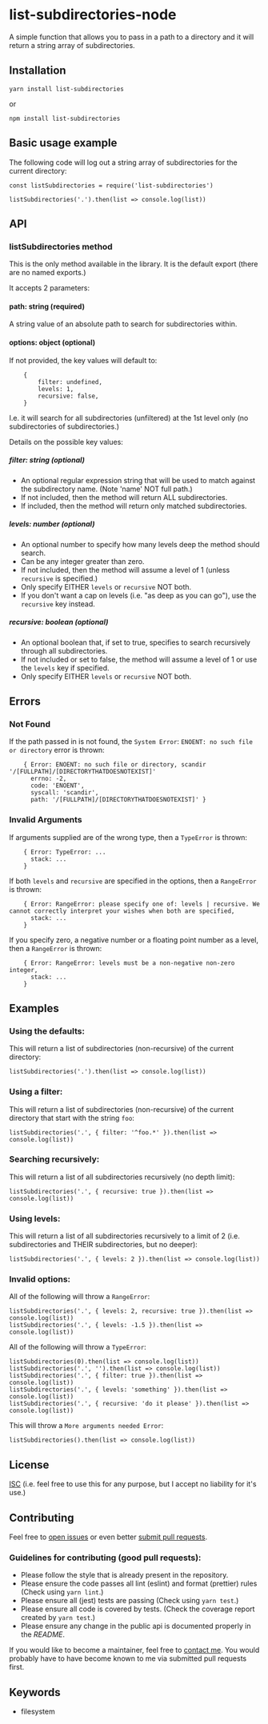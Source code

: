 # list-subdirectories-node

A simple function that allows you to pass in a path to a directory and it will return a string array of subdirectories.

## Installation

`yarn install list-subdirectories`

or

`npm install list-subdirectories`

## Basic usage example

The following code will log out a string array of subdirectories for the current directory:

```
const listSubdirectories = require('list-subdirectories')

listSubdirectories('.').then(list => console.log(list))
```

## API

### listSubdirectories method

This is the only method available in the library. It is the default export (there are no named exports.)

It accepts 2 parameters:

#### path: string (required)

A string value of an absolute path to search for subdirectories within.

#### options: object (optional)

If not provided, the key values will default to:

```
    {
        filter: undefined,
        levels: 1,
        recursive: false,
    }
```

I.e. it will search for all subdirectories (unfiltered) at the 1st level only (no subdirectories of subdirectories.)

Details on the possible key values:

##### filter: string (optional)

 * An optional regular expression string that will be used to match against the subdirectory name. (Note 'name' NOT full path.)
 * If not included, then the method will return ALL subdirectories.
 * If included, then the method will return only matched subdirectories.

##### levels: number (optional)

 * An optional number to specify how many levels deep the method should search.
 * Can be any integer greater than zero.
 * If not included, then the method will assume a level of 1 (unless `recursive` is specified.)
 * Only specify EITHER `levels` or `recursive` NOT both.
 * If you don't want a cap on levels (i.e. "as deep as you can go"), use the `recursive` key instead.

##### recursive: boolean (optional)

 * An optional boolean that, if set to true, specifies to search recursively through all subdirectories.
 * If not included or set to false, the method will assume a level of 1 or use the `levels` key if specified.
 * Only specify EITHER `levels` or `recursive` NOT both.

## Errors

### Not Found

If the path passed in is not found, the `System Error`: `ENOENT: no such file or directory` error is thrown:

```
    { Error: ENOENT: no such file or directory, scandir '/[FULLPATH]/[DIRECTORYTHATDOESNOTEXIST]'
      errno: -2,
      code: 'ENOENT',
      syscall: 'scandir',
      path: '/[FULLPATH]/[DIRECTORYTHATDOESNOTEXIST]' }
```

### Invalid Arguments

If arguments supplied are of the wrong type, then a `TypeError` is thrown:

```
    { Error: TypeError: ...
      stack: ...
    }
```

If both `levels` and `recursive` are specified in the options, then a `RangeError` is thrown:

```
    { Error: RangeError: please specify one of: levels | recursive. We cannot correctly interpret your wishes when both are specified,
      stack: ...
    }
```

If you specify zero, a negative number or a floating point number as a level, then a `RangeError` is thrown:

```
    { Error: RangeError: levels must be a non-negative non-zero integer,
      stack: ...
    }
```

## Examples

### Using the defaults:

This will return a list of subdirectories (non-recursive) of the current directory:

```
listSubdirectories('.').then(list => console.log(list))
```

### Using a filter:

This will return a list of subdirectories (non-recursive) of the current directory that start with the string `foo`:

```
listSubdirectories('.', { filter: '^foo.*' }).then(list => console.log(list))
```

### Searching recursively:

This will return a list of all subdirectories recursively (no depth limit):

```
listSubdirectories('.', { recursive: true }).then(list => console.log(list))
```

### Using levels:

This will return a list of all subdirectories recursively to a limit of 2 (i.e. subdirectories and THEIR subdirectories, but no deeper):

```
listSubdirectories('.', { levels: 2 }).then(list => console.log(list))
```

### Invalid options:

All of the following will throw a `RangeError`:

```
listSubdirectories('.', { levels: 2, recursive: true }).then(list => console.log(list))
listSubdirectories('.', { levels: -1.5 }).then(list => console.log(list))
```

All of the following will throw a `TypeError`:

```
listSubdirectories(0).then(list => console.log(list))
listSubdirectories('.', '').then(list => console.log(list))
listSubdirectories('.', { filter: true }).then(list => console.log(list))
listSubdirectories('.', { levels: 'something' }).then(list => console.log(list))
listSubdirectories('.', { recursive: 'do it please' }).then(list => console.log(list))
```

This will throw a `More arguments needed Error`:

```
listSubdirectories().then(list => console.log(list))
```

## License

[ISC](https://opensource.org/licenses/ISC)
(i.e. feel free to use this for any purpose, but I accept no liability for it's use.)

## Contributing

Feel free to [open issues](https://github.com/nickmeldrum/list-subdirectories-node/issues) or even better [submit pull requests](https://github.com/nickmeldrum/list-subdirectories-node/pulls).

### Guidelines for contributing (good pull requests):

 * Please follow the style that is already present in the repository.
 * Please ensure the code passes all lint (eslint) and format (prettier) rules (Check using `yarn lint`.)
 * Please ensure all (jest) tests are passing (Check using `yarn test`.)
 * Please ensure all code is covered by tests. (Check the coverage report created by `yarn test`.)
 * Please ensure any change in the public api is documented properly in the *README*.

If you would like to become a maintainer, feel free to [contact me](https://github.com/nickmeldrum). You would probably have to have become known to me via submitted pull requests first.

## Keywords

 * filesystem
